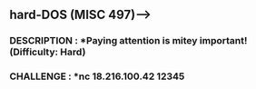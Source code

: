 ## hard-DOS (MISC 497)-->
### DESCRIPTION : *Paying attention is mitey important! (Difficulty: Hard)
### CHALLENGE   : *nc 18.216.100.42 12345   
     
